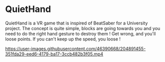 # QuietHand 
QuietHand is a VR game that is inspired of BeatSaber for a University project. The concept is quite simple, blocks are going towards you and you need to do the right hand gesture to destroy them ! Get wrong, and you'll loose points. If you can't keep up the speed, you loose ! 

https://user-images.githubusercontent.com/46390668/204891455-351fda29-eed6-4179-ba17-3ccb482b3f05.mp4

